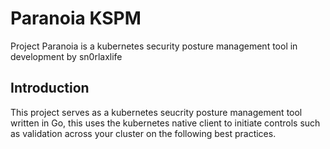 # Paranoia KSPM
Project Paranoia is a kubernetes security posture management tool in development by sn0rlaxlife

## Introduction ##
This project serves as a kubernetes seucrity posture management tool written in Go, this uses the kubernetes native client to initiate controls such as validation across your cluster on the following best practices.
